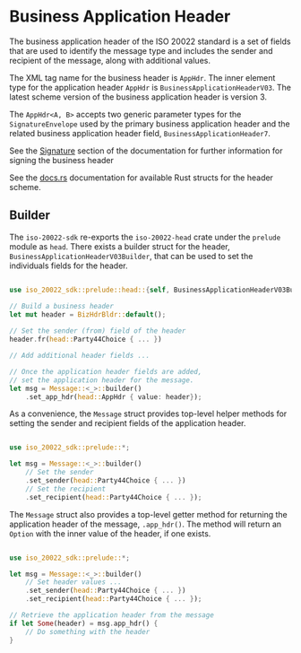 # Business Application Header

The business application header of the ISO 20022 standard is a set of fields that are used to identify the message type and includes the sender and recipient of the message, along with additional values.

The XML tag name for the business header is `AppHdr`. The inner element type for the application header `AppHdr` is `BusinessApplicationHeaderV03`. The latest scheme version of the business application header is version 3.

The `AppHdr<A, B>` accepts two generic parameter types for the `SignatureEnvelope` used by the primary business application header and the related business application header field, `BusinessApplicationHeader7`. 

See the [Signature](./signature.md) section of the documentation for further information for signing the business header


See the [docs.rs](https://docs.rs/iso-20022-head/latest/iso_20022_head/head_001_001_03/index.html) documentation for available Rust structs for the header scheme.


## Builder

The `iso-20022-sdk` re-exports the `iso-20022-head` crate under the `prelude` module as `head`. There exists a builder struct for the header, `BusinessApplicationHeaderV03Builder`, that can be used to set the individuals fields for the header.


```rust

use iso_20022_sdk::prelude::head::{self, BusinessApplicationHeaderV03Builder as BizHdrBldr};

// Build a business header
let mut header = BizHdrBldr::default();
    
// Set the sender (from) field of the header
header.fr(head::Party44Choice { ... })

// Add additional header fields ...

// Once the application header fields are added, 
// set the application header for the message.
let msg = Message::<_>::builder()
    .set_app_hdr(head::AppHdr { value: header});

```

As a convenience, the `Message` struct provides top-level helper methods for setting the sender and recipient fields of the application header.

```rust

use iso_20022_sdk::prelude::*;

let msg = Message::<_>::builder()
    // Set the sender
    .set_sender(head::Party44Choice { ... })
    // Set the recipient
    .set_recipient(head::Party44Choice { ... });

```

The `Message` struct also provides a top-level getter method for returning the application header of the message, `.app_hdr()`. The method will return an `Option` with the inner value of the header, if one exists.

```rust

use iso_20022_sdk::prelude::*;

let msg = Message::<_>::builder()
    // Set header values ...
    .set_sender(head::Party44Choice { ... })
    .set_recipient(head::Party44Choice { ... });

// Retrieve the application header from the message
if let Some(header) = msg.app_hdr() {
    // Do something with the header
}


```